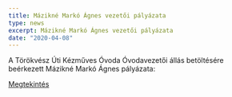 ```yaml
---
title: Mázikné Markó Ágnes vezetői pályázata
type: news
excerpt: Mázikné Markó Ágnes vezetői pályázata
date: "2020-04-08"
---
```


A Törökvész Úti Kézműves Óvoda Óvodavezetői állás betöltésére beérkezett Mázikné Markó Ágnes pályázata:

[Megtekintés](https://drive.google.com/file/d/1Ip3V5qN5lwEEbaVAxWas8vNudCaJTf0V/view?usp=sharing)
